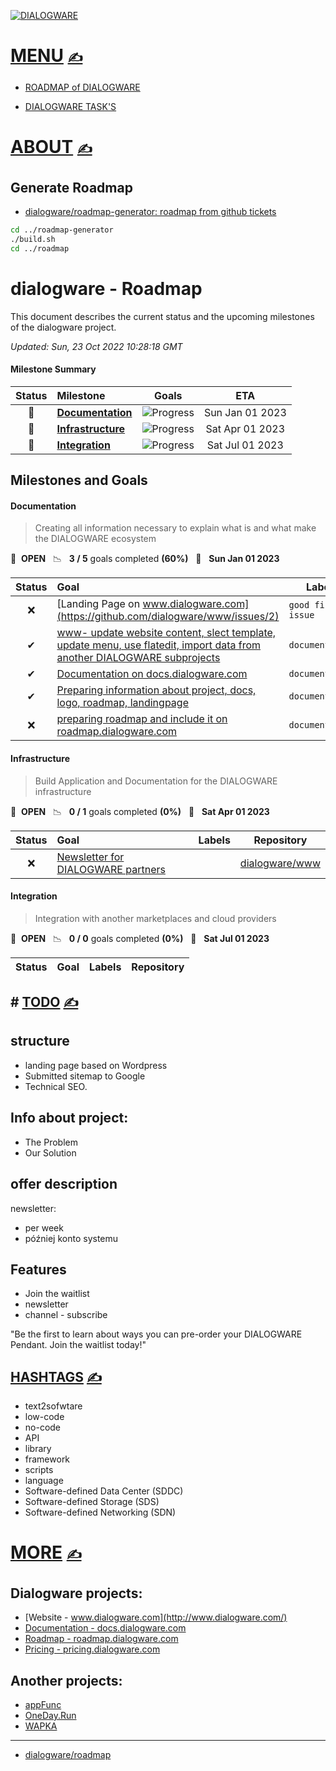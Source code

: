 

[![DIALOGWARE](http://logo.dialogware.com/dialogware-2lines.png)](http://roadmap.dialogware.com/)

# [MENU](https://github.com/dialogware/roadmap/blob/main/DOCS/MENU.md)  [<span style='font-size:20px;'>&#x270D;</span>](https://github.com/dialogware/roadmap/edit/main/DOCS/MENU.md)

+ [ROADMAP of DIALOGWARE](https://github.com/orgs/dialogware/projects/2/views/1)

+ [DIALOGWARE TASK'S](https://github.com/orgs/dialogware/projects/1/views/1)


# [ABOUT](https://github.com/dialogware/roadmap/blob/main/DOCS/ABOUT.md) [<span style='font-size:20px;'>&#x270D;</span>](https://github.com/dialogware/roadmap/edit/main/DOCS/ABOUT.md)


## Generate Roadmap

+ [dialogware/roadmap-generator: roadmap from github tickets](https://github.com/dialogware/roadmap-generator)

```bash
cd ../roadmap-generator
./build.sh
cd ../roadmap
```


# dialogware - Roadmap

This document describes the current status and the upcoming milestones of the dialogware project.

*Updated: Sun, 23 Oct 2022 10:28:18 GMT*

#### Milestone Summary

| Status | Milestone | Goals | ETA |
| :---: | :--- | :---: | :---: |
| 🚀 | **[Documentation](#documentation)** | ![Progress](http://progressed.io/bar/60) | Sun Jan 01 2023 |
| 🚀 | **[Infrastructure](#infrastructure)** | ![Progress](http://progressed.io/bar/0) | Sat Apr 01 2023 |
| 🚀 | **[Integration](#integration)** | ![Progress](http://progressed.io/bar/0) | Sat Jul 01 2023 |

## Milestones and Goals

#### Documentation

> Creating all information necessary to explain what is and what make the DIALOGWARE ecosystem

🚀 &nbsp;**OPEN** &nbsp;&nbsp;📉 &nbsp;&nbsp;**3 / 5** goals completed **(60%)** &nbsp;&nbsp;📅 &nbsp;&nbsp;**Sun Jan 01 2023**

| Status | Goal | Labels | Repository |
| :---: | :--- | --- | --- |
| ❌ | [Landing Page on www.dialogware.com](https://github.com/dialogware/www/issues/2) |`good first issue`| <a href=https://github.com/dialogware/www>dialogware/www</a> |
| ✔ | [www- update website content, slect template, update menu, use flatedit, import data from another DIALOGWARE subprojects](https://github.com/dialogware/www/issues/1) |`documentation`| <a href=https://github.com/dialogware/www>dialogware/www</a> |
| ✔ | [Documentation on docs.dialogware.com](https://github.com/dialogware/docs/issues/1) |`documentation`| <a href=https://github.com/dialogware/docs>dialogware/docs</a> |
| ✔ | [Preparing information about project, docs, logo, roadmap, landingpage](https://github.com/dialogware/roadmap/issues/2) |`documentation`| <a href=https://github.com/dialogware/roadmap>dialogware/roadmap</a> |
| ❌ | [preparing roadmap and include it on roadmap.dialogware.com](https://github.com/dialogware/roadmap/issues/1) |`documentation`| <a href=https://github.com/dialogware/roadmap>dialogware/roadmap</a> |


#### Infrastructure

> Build Application and Documentation for the DIALOGWARE infrastructure

🚀 &nbsp;**OPEN** &nbsp;&nbsp;📉 &nbsp;&nbsp;**0 / 1** goals completed **(0%)** &nbsp;&nbsp;📅 &nbsp;&nbsp;**Sat Apr 01 2023**

| Status | Goal | Labels | Repository |
| :---: | :--- | --- | --- |
| ❌ | [Newsletter for DIALOGWARE partners](https://github.com/dialogware/www/issues/4) | | <a href=https://github.com/dialogware/www>dialogware/www</a> |


#### Integration

> Integration with another marketplaces and cloud providers

🚀 &nbsp;**OPEN** &nbsp;&nbsp;📉 &nbsp;&nbsp;**0 / 0** goals completed **(0%)** &nbsp;&nbsp;📅 &nbsp;&nbsp;**Sat Jul 01 2023**

| Status | Goal | Labels | Repository |
| :---: | :--- | --- | --- |




## # [TODO](https://github.com/dialogware/roadmap/blob/main/TODO/17.10.2022.md) [<span style='font-size:20px;'>&#x270D;</span>](https://github.com/dialogware/roadmap/edit/main/TODO/17.10.2022.md)

## structure
+ landing page based on Wordpress
+ Submitted sitemap to Google
+ Technical SEO. 

## Info about project:
+ The Problem
+ Our Solution

## offer description

newsletter:
+ per week
+ później konto systemu

## Features
+ Join the waitlist
+ newsletter
+ channel - subscribe

"Be the first to learn about ways you can pre-order your DIALOGWARE Pendant. Join the waitlist today!"


## [HASHTAGS](https://github.com/dialogware/www/blob/main/DOCS/TAGS.md) [<span style='font-size:20px;'>&#x270D;</span>](https://github.com/dialogware/www/edit/main/DOCS/TAGS.md)

+ text2sofwtare
+ low-code 
+ no-code
+ API
+ library
+ framework 
+ scripts
+ language
+ Software-defined Data Center (SDDC)
+ Software-defined Storage (SDS)
+ Software-defined Networking (SDN)

# [MORE](https://github.com/dialogware/roadmap/blob/main/DOCS/MORE.md) [<span style='font-size:20px;'>&#x270D;</span>](https://github.com/dialogware/roadmap/edit/main/DOCS/MORE.md)

## Dialogware projects:

+ [Website - www.dialogware.com](http://www.dialogware.com/)
+ [Documentation - docs.dialogware.com](http://docs.dialogware.com/)
+ [Roadmap - roadmap.dialogware.com](http://roadmap.dialogware.com/)
+ [Pricing - pricing.dialogware.com](http://pricing.dialogware.com/)


## Another projects:

+ [appFunc](https://github.com/orgs/appfunc/repositories)
+ [OneDay.Run](https://github.com/orgs/oneday-run/repositories)
+ [WAPKA](https://github.com/wapka-pl)


---

+ [dialogware/roadmap](https://github.com/dialogware/roadmap)
